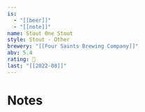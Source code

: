 ```yaml
---
is:
  - "[[beer]]"
  - "[[note]]"
name: Stout One Stout
style: Stout - Other
brewery: "[[Four Saints Brewing Company]]"
abv: 5.4
rating: 🤞
last: "[[2022-08]]"
---
```

# Notes
